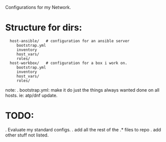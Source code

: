 
Configurations for my Network.


Structure for dirs:
==

      host-ansible/   # configuration for an ansible server
         bootstrap.yml
         inventory
         host_vars/
         roles/
      host-workbox/   # configuration for a box i work on.
         bootstrap.yml
         inventory
         host_vars/
         roles/

note:
   . bootstrap.yml:
     make it do just the things always wanted done on all hosts.
         ie: atp/dnf update.

TODO:
==
   . Evaluate my standard configs.
      . add all the rest of the .* files to repo
      . add other stuff not listed.


